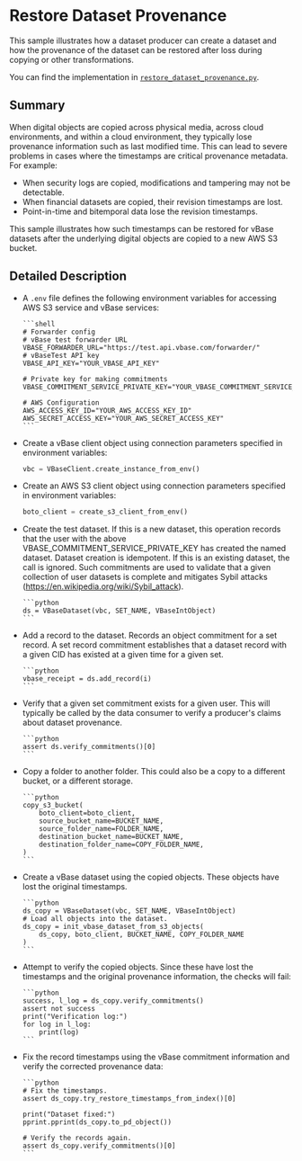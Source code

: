 # Restore Dataset Provenance

<!-- omit in toc -->

This sample illustrates how a dataset producer can create a dataset and how the provenance of the dataset can be restored after loss during copying or other transformations.

You can find the implementation in [`restore_dataset_provenance.py`](https://github.com/validityBase/vbase-py-samples/blob/main/samples/restore_dataset_provenance.py).

## Summary<a href="#summary" id="summary"></a>

When digital objects are copied across physical media, across cloud environments, and within a cloud environment, they typically lose provenance information such as last modified time. This can lead to severe problems in cases where the timestamps are critical provenance metadata. For example:

- When security logs are copied, modifications and tampering may not be detectable.
- When financial datasets are copied, their revision timestamps are lost.
- Point-in-time and bitemporal data lose the revision timestamps.

This sample illustrates how such timestamps can be restored for vBase datasets after the underlying digital objects are copied to a new AWS S3 bucket.

## Detailed Description<a href="#detailed-description" id="detailed-description"></a>

- A `.env` file defines the following environment variables for accessing AWS S3 service and vBase services:

      ```shell
      # Forwarder config
      # vBase test forwarder URL
      VBASE_FORWARDER_URL="https://test.api.vbase.com/forwarder/"
      # vBaseTest API key
      VBASE_API_KEY="YOUR_VBASE_API_KEY"

      # Private key for making commitments
      VBASE_COMMITMENT_SERVICE_PRIVATE_KEY="YOUR_VBASE_COMMITMENT_SERVICE_PRIVATE_KEY"

      # AWS Configuration
      AWS_ACCESS_KEY_ID="YOUR_AWS_ACCESS_KEY_ID"
      AWS_SECRET_ACCESS_KEY="YOUR_AWS_SECRET_ACCESS_KEY"
      ```

- Create a vBase client object using connection parameters specified in environment variables:

  ```python
  vbc = VBaseClient.create_instance_from_env()
  ```

- Create an AWS S3 client object using connection parameters specified in environment variables:

  ```python
  boto_client = create_s3_client_from_env()
  ```

- Create the test dataset. If this is a new dataset, this operation records that the user with the above VBASE_COMMITMENT_SERVICE_PRIVATE_KEY has created the named dataset. Dataset creation is idempotent. If this is an existing dataset, the call is ignored. Such commitments are used to validate that a given collection of user datasets is complete and mitigates Sybil attacks (https://en.wikipedia.org/wiki/Sybil_attack).

      ```python
      ds = VBaseDataset(vbc, SET_NAME, VBaseIntObject)
      ```

- Add a record to the dataset. Records an object commitment for a set record. A set record commitment establishes that a dataset record with a given CID has existed at a given time for a given set.

      ```python
      vbase_receipt = ds.add_record(i)
      ```

- Verify that a given set commitment exists for a given user. This will typically be called by the data consumer to verify a producer's claims about dataset provenance.

      ```python
      assert ds.verify_commitments()[0]
      ```

- Copy a folder to another folder. This could also be a copy to a different bucket, or a different storage.

      ```python
      copy_s3_bucket(
          boto_client=boto_client,
          source_bucket_name=BUCKET_NAME,
          source_folder_name=FOLDER_NAME,
          destination_bucket_name=BUCKET_NAME,
          destination_folder_name=COPY_FOLDER_NAME,
      )
      ```

- Create a vBase dataset using the copied objects. These objects have lost the original timestamps.

      ```python
      ds_copy = VBaseDataset(vbc, SET_NAME, VBaseIntObject)
      # Load all objects into the dataset.
      ds_copy = init_vbase_dataset_from_s3_objects(
          ds_copy, boto_client, BUCKET_NAME, COPY_FOLDER_NAME
      )
      ```

- Attempt to verify the copied objects. Since these have lost the timestamps and the original provenance information, the checks will fail:

      ```python
      success, l_log = ds_copy.verify_commitments()
      assert not success
      print("Verification log:")
      for log in l_log:
          print(log)
      ```

- Fix the record timestamps using the vBase commitment information and verify the corrected provenance data:

      ```python
      # Fix the timestamps.
      assert ds_copy.try_restore_timestamps_from_index()[0]

      print("Dataset fixed:")
      pprint.pprint(ds_copy.to_pd_object())

      # Verify the records again.
      assert ds_copy.verify_commitments()[0]
      ```
